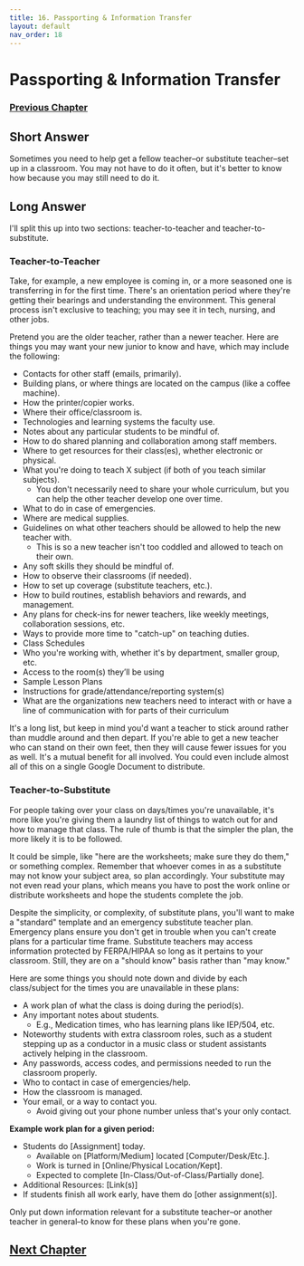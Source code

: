 ```yaml
---
title: 16. Passporting & Information Transfer
layout: default
nav_order: 18
---
```

# Passporting & Information Transfer

### [Previous Chapter](Z015_Guest_Teachers_Presenters.html)

## **Short Answer**

Sometimes you need to help get a fellow teacher–or substitute teacher–set up in a classroom. You may not have to do it often, but it's better to know how because you may still need to do it.

## **Long Answer**

I'll split this up into two sections: teacher-to-teacher and teacher-to-substitute.

### **Teacher-to-Teacher**

Take, for example, a new employee is coming in, or a more seasoned one is transferring in for the first time. There's an orientation period where they're getting their bearings and understanding the environment. This general process isn't exclusive to teaching; you may see it in tech, nursing, and other jobs.

Pretend you are the older teacher, rather than a newer teacher. Here are things you may want your new junior to know and have, which may include the following:

- Contacts for other staff (emails, primarily).
- Building plans, or where things are located on the campus (like a coffee machine).
- How the printer/copier works.
- Where their office/classroom is.
- Technologies and learning systems the faculty use.
- Notes about any particular students to be mindful of.
- How to do shared planning and collaboration among staff members.
- Where to get resources for their class(es), whether electronic or physical.
- What you're doing to teach X subject (if both of you teach similar subjects).
    - You don't necessarily need to share your whole curriculum, but you can help the other teacher develop one over time.
- What to do in case of emergencies.
- Where are medical supplies.
- Guidelines on what other teachers should be allowed to help the new teacher with.
    - This is so a new teacher isn't too coddled and allowed to teach on their own.
- Any soft skills they should be mindful of.
- How to observe their classrooms (if needed).
- How to set up coverage (substitute teachers, etc.).
- How to build routines, establish behaviors and rewards, and management.
- Any plans for check-ins for newer teachers, like weekly meetings, collaboration sessions, etc.
- Ways to provide more time to "catch-up" on teaching duties.
- Class Schedules
- Who you're working with, whether it's by department, smaller group, etc.
- Access to the room(s) they’ll be using
- Sample Lesson Plans
- Instructions for grade/attendance/reporting system(s)
- What are the organizations new teachers need to interact with or have a line of communication with for parts of their curriculum

It's a long list, but keep in mind you'd want a teacher to stick around rather than muddle around and then depart. If you're able to get a new teacher who can stand on their own feet, then they will cause fewer issues for you as well. It's a mutual benefit for all involved. You could even include almost all of this on a single Google Document to distribute.

### **Teacher-to-Substitute**

For people taking over your class on days/times you're unavailable, it's more like you're giving them a laundry list of things to watch out for and how to manage that class. The rule of thumb is that the simpler the plan, the more likely it is to be followed.

It could be simple, like "here are the worksheets; make sure they do them," or something complex. Remember that whoever comes in as a substitute may not know your subject area, so plan accordingly. Your substitute may not even read your plans, which means you have to post the work online or distribute worksheets and hope the students complete the job.

Despite the simplicity, or complexity, of substitute plans, you'll want to make a "standard" template and an emergency substitute teacher plan. Emergency plans ensure you don't get in trouble when you can't create plans for a particular time frame. Substitute teachers may access information protected by FERPA/HIPAA so long as it pertains to your classroom. Still, they are on a "should know" basis rather than "may know."

Here are some things you should note down and divide by each class/subject for the times you are unavailable in these plans:

- A work plan of what the class is doing during the period(s).
- Any important notes about students.
    - E.g., Medication times, who has learning plans like IEP/504, etc.
- Noteworthy students with extra classroom roles, such as a student stepping up as a conductor in a music class or student assistants actively helping in the classroom.
- Any passwords, access codes, and permissions needed to run the classroom properly.
- Who to contact in case of emergencies/help.
- How the classroom is managed.
- Your email, or a way to contact you.
    - Avoid giving out your phone number unless that's your only contact.

**Example work plan for a given period:**

- Students do [Assignment] today.
    - Available on [Platform/Medium] located [Computer/Desk/Etc.].
    - Work is turned in [Online/Physical Location/Kept].
    - Expected to complete [In-Class/Out-of-Class/Partially done].
- Additional Resources: [Link(s)]
- If students finish all work early, have them do [other assignment(s)].

Only put down information relevant for a substitute teacher–or another teacher in general–to know for these plans when you're gone.

## [Next Chapter](Z017_Other_Additional_Duties.html)
